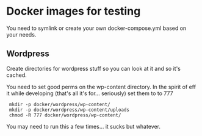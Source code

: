 # Docker images for testing

You need to symlink or create your own docker-compose.yml
based on your needs.


## Wordpress

Create directories for wordpress stuff so you can look at it and
so it's cached.

You need to set good perms on the wp-content directory. In the spirit
of eff it while developing (that's all it's for... seriously) set
them to to 777


     mkdir -p docker/wordpress/wp-content/
     mkdir -p docker/wordpress/wp-content/uploads
     chmod -R 777 docker/wordpress/wp-content/


You may need to run this a few times... it sucks but whatever.

